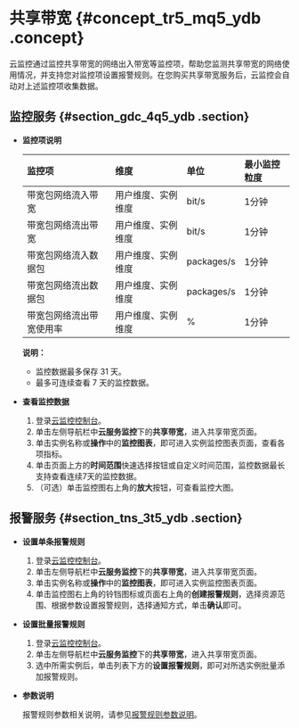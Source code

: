 # 共享带宽 {#concept_tr5_mq5_ydb .concept}

云监控通过监控共享带宽的网络出入带宽等监控项，帮助您监测共享带宽的网络使用情况，并支持您对监控项设置报警规则。在您购买共享带宽服务后，云监控会自动对上述监控项收集数据。

## 监控服务 {#section_gdc_4q5_ydb .section}

-   **监控项说明** 

    |监控项|维度|单位|最小监控粒度|
    |:--|:-|:-|:-----|
    |带宽包网络流入带宽|用户维度、实例维度|bit/s|1分钟|
    |带宽包网络流出带宽|用户维度、实例维度|bit/s|1分钟|
    |带宽包网络流入数据包|用户维度、实例维度|packages/s|1分钟|
    |带宽包网络流出数据包|用户维度、实例维度|packages/s|1分钟|
    |带宽包网络流出带宽使用率|用户维度、实例维度|%|1分钟|

    **说明：** 

    -   监控数据最多保存 31 天。
    -   最多可连续查看 7 天的监控数据。
-   **查看监控数据** 
    1.  登录[云监控控制台](https://cms-intl.console.aliyun.com)。
    2.  单击左侧导航栏中**云服务监控**下的**共享带宽**，进入共享带宽页面。
    3.  单击实例名称或**操作**中的**监控图表**，即可进入实例监控图表页面，查看各项指标。
    4.  单击页面上方的**时间范围**快速选择按钮或自定义时间范围，监控数据最长支持查看连续7天的监控数据。
    5.  （可选）单击监控图右上角的**放大**按钮，可查看监控大图。

## 报警服务 {#section_tns_3t5_ydb .section}

-   **设置单条报警规则** 
    1.  登录[云监控控制台](https://cms-intl.console.aliyun.com)。
    2.  单击左侧导航栏中**云服务监控**下的**共享带宽**，进入共享带宽页面。
    3.  单击实例名称或**操作**中的**监控图表**，即可进入实例监控图表页面。
    4.  单击监控图右上角的铃铛图标或页面右上角的**创建报警规则**，选择资源范围、根据参数设置报警规则，选择通知方式，单击**确认**即可。
-   **设置批量报警规则** 
    1.  登录[云监控控制台](https://cms-intl.console.aliyun.com)。
    2.  单击左侧导航栏中**云服务监控**下的**共享带宽**，进入共享带宽页面。
    3.  选中所需实例后，单击列表下方的**设置报警规则**，即可对所选实例批量添加报警规则。
-   **参数说明** 

    报警规则参数相关说明，请参见[报警规则参数说明](intl.zh-CN/用户指南/报警服务/报警规则/报警规则参数说明.md#)。



